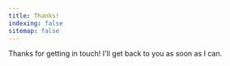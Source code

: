 ```yaml
---
title: Thanks!
indexing: false
sitemap: false
---
```


Thanks for getting in touch! I'll get back to you as soon as I can.
